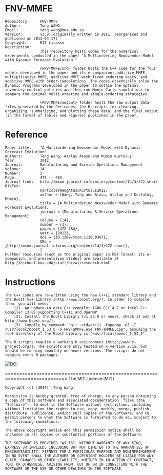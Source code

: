 FNV-MMFE
========

    Repository:     FNV-MMFE
    Author:         Tong WANG
    Email:          tong.wang@nus.edu.sg
    Version:        v3.0 (originally written in 2011, reorganised and published on 2013-04-17)
    Copyright:      MIT License
    Description:
                    This repository hosts codes for the numerical experiments conducted in the paper "A Multiordering Newsvendor Model with Dynamic Forecast Evolution."

                    <FNV-MMFE/src> folder hosts the C++ code for the four models developed in the paper and its e-companion: additive MMFE, multiplicative MMFE, additive MMFE with fixed ordering costs, and additive MMFE with order cancelations. The codes essentially solve the Dynamic Programs developed in the paper to obtain the optimal inventory control policies and then run Monte Carlo simulations to compare the optimal multi-ordering and single-ordering strategies.

                    <FNV-MMFE/output> folder hosts the raw output data files generated by the C++ codes, the R scripts for cleaning, organizing, summarising, and plotting these data, and the final output (in the format of Tables and Figures) published in the paper.


Reference
=========

    Paper title:    "A Multiordering Newsvendor Model with Dynamic Forecast Evolution"
    Authors:        Tong Wang, Atalay Atasu and Mümin Kurtuluş
    Year:           2012
    Journal:        Manufacturing and Service Operations Management
    Volume:         14
    Number:         3
    Page:           472 -- 484
    Journal link:   http://msom.journal.informs.org/content/14/3/472.short
    BibTeX:
                    @article{WangAtasuKurtulus2012,
                    author = {Wang, Tong and Atasu, Atalay and Kurtuluş, Mümin}, 
                    title = {A Multiordering Newsvendor Model with Dynamic Forecast Evolution},
                    journal = {Manufacturing & Service Operations Management} 
                    volume = {14}, 
                    number = {3}, 
                    pages = {472-484}, 
                    year = {2012}, 
                    doi = {10.1287/msom.1120.0387}, 
                    URL = {http://msom.journal.informs.org/content/14/3/472.short}, 
                    }
    Further resources (such as the original paper in PDF format, its e-companion, and presentation slides) are available at http://bschool.nus.edu/staff/bizwt/research.html.


Instructions
============

    The C++ codes are re-written using the new C++11 standard library and the Boost C++ Library (http://www.boost.org/). In order to compile them, you will need:
        (1). An update-to-date C++ compiler (GNU GCC 4.7 or Intel C++ Compiler 13.0) supporting C++11 and OpenMP
        (2). Install the Boost Library (v1.53.0 or newer, check it out at http://www.boost.org/).
        (3). Compile by command: "g++ -std=c++11 -fopenmp -O3 -I /usr/local/boost_1_53_0 -o FNV-aMMFE.exe FNV-aMMFE.cpp", assuming the root directory of the Boost Library is "/usr/local/boost_1_53_0".

    The R scripts require a working R environment (http://www.r-project.org/). The scripts are only tested on R version 2.15, but should be running smoothly on newer versions. The scripts do not require extra R packages.


[![DOI](https://zenodo.org/badge/doi/10.5281/zenodo.9933.png)](https://zenodo.org/record/9933/)




============================================================================
The MIT License (MIT)

    Copyright (c) [2014] [Tong Wang]

    Permission is hereby granted, free of charge, to any person obtaining a copy of this software and associated documentation  files (the "Software"), to deal in the Software without restriction, including without limitation the rights to use, copy, modify, merge, publish, distribute, sublicense, and/or sell copies of the Software, and to permit persons to whom the Software is furnished to do so, subject to the following conditions:

    The above copyright notice and this permission notice shall be included in all copies or substantial portions of the Software.

    THE SOFTWARE IS PROVIDED "AS IS", WITHOUT WARRANTY OF ANY KIND, EXPRESS OR IMPLIED, INCLUDING BUT NOT LIMITED TO THE WARRANTIES OF MERCHANTABILITY, FITNESS FOR A PARTICULAR PURPOSE AND NONINFRINGEMENT. IN NO EVENT SHALL THE AUTHORS OR COPYRIGHT HOLDERS BE LIABLE FOR ANY CLAIM, DAMAGES OR OTHER LIABILITY, WHETHER IN AN ACTION OF CONTRACT, TORT OR OTHERWISE, ARISING FROM, OUT OF OR IN CONNECTION WITH THE SOFTWARE OR THE USE OR OTHER DEALINGS IN THE SOFTWARE.
